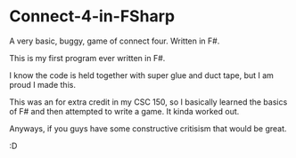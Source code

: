 # Connect-4-in-FSharp
A very basic, buggy, game of connect four. Written in F#.

This is my first program ever written in F#.

I know the code is held together with super glue and duct tape, but I am proud I made this.

This was an for extra credit in my CSC 150, so I basically learned the basics of F# and then attempted to write a game. It kinda worked out.

Anyways, if you guys have some constructive critisism that would be great. 

:D

